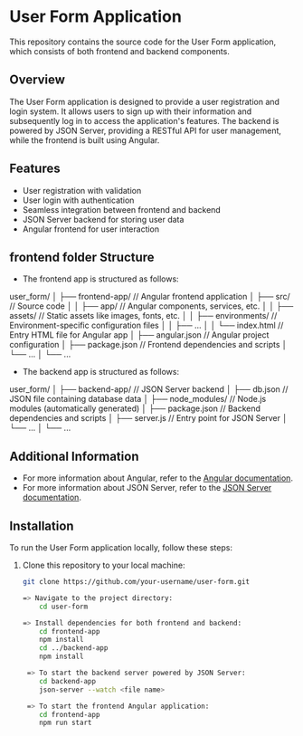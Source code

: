 # User Form Application

This repository contains the source code for the User Form application, which consists of both frontend and backend components.

## Overview

The User Form application is designed to provide a user registration and login system. It allows users to sign up with their information and subsequently log in to access the application's features. The backend is powered by JSON Server, providing a RESTful API for user management, while the frontend is built using Angular.

## Features

- User registration with validation
- User login with authentication
- Seamless integration between frontend and backend
- JSON Server backend for storing user data
- Angular frontend for user interaction

## frontend folder Structure
- The frontend app is structured as follows: 

user_form/
│
├── frontend-app/ // Angular frontend application
│ ├── src/ // Source code
│ │ ├── app/ // Angular components, services, etc.
│ │ ├── assets/ // Static assets like images, fonts, etc.
│ │ ├── environments/ // Environment-specific configuration files
│ │ ├── ...
│ │ └── index.html // Entry HTML file for Angular app
│ ├── angular.json // Angular project configuration
│ ├── package.json // Frontend dependencies and scripts
│ └── ...
│
└── ...


- The backend app is structured as follows:

user_form/
│
├── backend-app/ // JSON Server backend
│ ├── db.json // JSON file containing database data
│ ├── node_modules/ // Node.js modules (automatically generated)
│ ├── package.json // Backend dependencies and scripts
│ ├── server.js // Entry point for JSON Server
│ └── ...
│
└── ...

## Additional Information
- For more information about Angular, refer to the [Angular documentation](https://angular.io/docs).
- For more information about JSON Server, refer to the [JSON Server documentation](https://github.com/typicode/json-server).

## Installation

To run the User Form application locally, follow these steps:

1. Clone this repository to your local machine:

   ```bash
   git clone https://github.com/your-username/user-form.git

   => Navigate to the project directory:
       cd user-form

   => Install dependencies for both frontend and backend:
       cd frontend-app
       npm install
       cd ../backend-app
       npm install

    => To start the backend server powered by JSON Server:
       cd backend-app
       json-server --watch <file name>

    => To start the frontend Angular application:
       cd frontend-app
       npm run start



